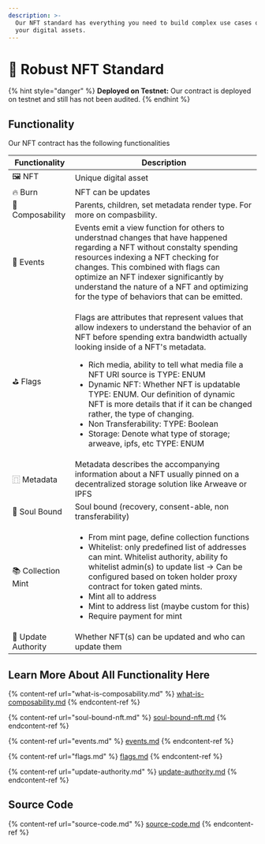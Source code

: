 ```yaml
---
description: >-
  Our NFT standard has everything you need to build complex use cases on top of
  your digital assets.
---
```


# 📝 Robust NFT Standard

{% hint style="danger" %}
&#x20;**Deployed on Testnet:** Our contract is deployed on testnet and still has not been audited.&#x20;
{% endhint %}

## Functionality

Our NFT contract has the following functionalities

| Functionality       | Description                                                                                                                                                                                                                                                                                                                                                                                                                                                                                                                                                                   |
| ------------------- | ----------------------------------------------------------------------------------------------------------------------------------------------------------------------------------------------------------------------------------------------------------------------------------------------------------------------------------------------------------------------------------------------------------------------------------------------------------------------------------------------------------------------------------------------------------------------------- |
| 🖼️ NFT             | Unique digital asset                                                                                                                                                                                                                                                                                                                                                                                                                                                                                                                                                          |
| 🔥 Burn             | NFT can be updates                                                                                                                                                                                                                                                                                                                                                                                                                                                                                                                                                            |
| 🧩  Composability   | Parents, children, set metadata render type. For more on compasbility.                                                                                                                                                                                                                                                                                                                                                                                                                                                                                                        |
| :bell: Events       | Events emit a view function for others to understnad changes that have happened regarding a NFT without constalty spending resources indexing a NFT checking for changes. This combined with flags can optimize an NFT indexer significantly by understand the nature of a NFT and optimizing for the type of behaviors that can be emitted.                                                                                                                                                                                                                                  |
| ⛳️ Flags            | <p>Flags are attributes that represent  values that allow indexers to understand the behavior of an NFT before spending extra bandwidth actually looking inside of a NFT's metadata. </p><ul><li>Rich media, ability to tell what media file a NFT URI source is TYPE: ENUM</li><li>Dynamic NFT: Whether NFT is updatable  TYPE: ENUM. Our definition of dynamic NFT is more details that if it can be changed rather, the type of changing.</li><li>Non Transferability: TYPE: Boolean</li><li>Storage: Denote what type of storage; arweave, ipfs, etc TYPE: ENUM</li></ul> |
| ⿵ Metadata          | Metadata describes the accompanying information about a NFT usually pinned on a decentralized storage solution like Arweave or IPFS                                                                                                                                                                                                                                                                                                                                                                                                                                           |
| 🔐 Soul Bound       | Soul bound (recovery, consent-able, non transferability)                                                                                                                                                                                                                                                                                                                                                                                                                                                                                                                      |
| 📚 Collection Mint  | <ul><li>From mint page, define collection functions </li><li>Whitelist: only predefined list of addresses can mint. Whitelist authority, ability fo whitelist admin(s) to update list -> Can be configured based on token holder proxy contract for token gated mints.</li><li>Mint all to address</li><li>Mint to address list (maybe custom for this)</li><li>Require payment for mint</li></ul>                                                                                                                                                                            |
| 🪪 Update Authority | Whether NFT(s) can be updated and who can update them                                                                                                                                                                                                                                                                                                                                                                                                                                                                                                                         |

## Learn More About All Functionality Here

{% content-ref url="what-is-composability.md" %}
[what-is-composability.md](what-is-composability.md)
{% endcontent-ref %}

{% content-ref url="soul-bound-nft.md" %}
[soul-bound-nft.md](soul-bound-nft.md)
{% endcontent-ref %}

{% content-ref url="events.md" %}
[events.md](events.md)
{% endcontent-ref %}

{% content-ref url="flags.md" %}
[flags.md](flags.md)
{% endcontent-ref %}

{% content-ref url="update-authority.md" %}
[update-authority.md](update-authority.md)
{% endcontent-ref %}

##

## Source Code

{% content-ref url="source-code.md" %}
[source-code.md](source-code.md)
{% endcontent-ref %}

